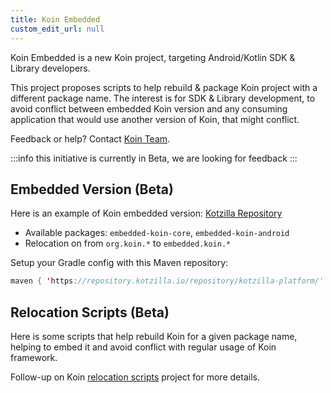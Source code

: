 ```yaml
---
title: Koin Embedded
custom_edit_url: null
---
```


Koin Embedded is a new Koin project, targeting Android/Kotlin SDK & Library developers.

This project proposes scripts to help rebuild & package Koin project with a different package name. The interest is for SDK & Library development, to avoid conflict between embedded Koin version and any consuming application that would use another version of Koin, that might conflict.

Feedback or help? Contact [Koin Team](mailto:koin@kotzilla.io).

:::info
this initiative is currently in Beta, we are looking for feedback
:::

## Embedded Version (Beta)

Here is an example of Koin embedded version: [Kotzilla Repository](https://repository.kotzilla.io/#browse/browse:Koin-Embedded)
- Available packages: `embedded-koin-core`, `embedded-koin-android`
- Relocation on from `org.koin.*` to `embedded.koin.*`

Setup your Gradle config with this Maven repository:
```kotlin
maven { 'https://repository.kotzilla.io/repository/kotzilla-platform/' }
```

## Relocation Scripts (Beta)

Here is some scripts that help rebuild Koin for a given package name, helping to embed it and avoid conflict with regular usage of Koin framework.

Follow-up on Koin [relocation scripts](https://github.com/InsertKoinIO/koin-embedded?tab=readme-ov-file#koin-relocation-scripts) project for more details.